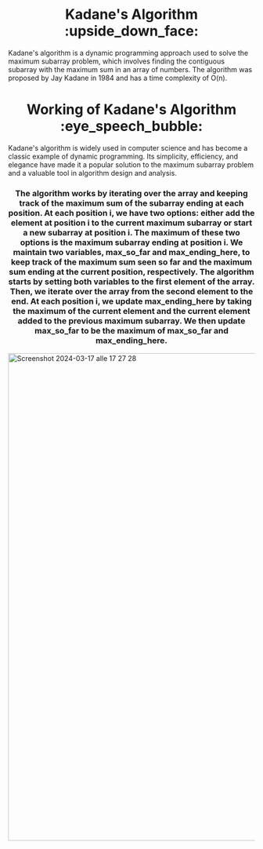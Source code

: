 <h1 align="center">
  Kadane's Algorithm :upside_down_face:
</h1>
Kadane's algorithm is a dynamic programming approach used to solve the maximum subarray problem, which involves finding the contiguous subarray with the maximum sum in an array of numbers. The algorithm was proposed by Jay Kadane in 1984 and has a time complexity of O(n).

<h1 align="center">
  Working of Kadane's Algorithm :eye_speech_bubble:
</h1>
Kadane's algorithm is widely used in computer science and has become a classic example of dynamic programming. Its simplicity, efficiency, and elegance have made it a popular solution to the maximum subarray problem and a valuable tool in algorithm design and analysis.
<h3 align="center">
The algorithm works by iterating over the array and keeping track of the maximum sum of the subarray ending at each position. At each position i, we have two options: either add the element at position i to the current maximum subarray or start a new subarray at position i. The maximum of these two options is the maximum subarray ending at position i.
We maintain two variables, max_so_far and max_ending_here, to keep track of the maximum sum seen so far and the maximum sum ending at the current position, respectively. The algorithm starts by setting both variables to the first element of the array. Then, we iterate over the array from the second element to the end.
At each position i, we update max_ending_here by taking the maximum of the current element and the current element added to the previous maximum subarray. We then update max_so_far to be the maximum of max_so_far and max_ending_here.
</h3>

<img width="994" alt="Screenshot 2024-03-17 alle 17 27 28" src="https://github.com/SimoneRemoli/Kadane-s-Algorithm/assets/118252611/78c71c5a-c58d-4f7b-a1b7-fec3b345053f">
